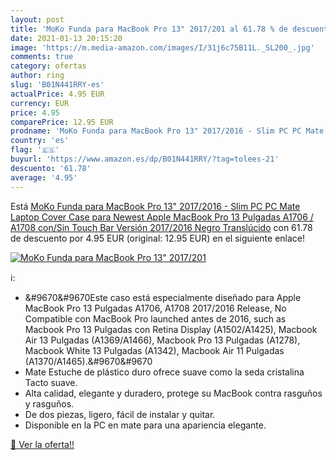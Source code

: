 ```yaml
---
layout: post
title: 'MoKo Funda para MacBook Pro 13" 2017/201 al 61.78 % de descuento'
date: 2021-01-13 20:15:20
image: 'https://m.media-amazon.com/images/I/31j6c75B11L._SL200_.jpg'
comments: true
category: ofertas
author: ring
slug: 'B01N441RRY-es'
actualPrice: 4.95 EUR
currency: EUR
price: 4.95
comparePrice: 12.95 EUR
prodname: 'MoKo Funda para MacBook Pro 13" 2017/2016 - Slim PC PC Mate Laptop Cover Case para Newest Apple MacBook Pro 13 Pulgadas A1706 / A1708  con/Sin Touch Bar  Versión 2017/2016   Negro Translúcido'
country: 'es'
flag: '🇪🇸'
buyurl: 'https://www.amazon.es/dp/B01N441RRY/?tag=tolees-21'
descuento: '61.78'
average: '4.95'
---
```


Está [MoKo Funda para MacBook Pro 13" 2017/2016 - Slim PC PC Mate Laptop Cover Case para Newest Apple MacBook Pro 13 Pulgadas A1706 / A1708  con/Sin Touch Bar  Versión 2017/2016   Negro Translúcido](https://www.amazon.es/dp/B01N441RRY/?tag=tolees-21) con 61.78 de descuento por 4.95 EUR (original: 12.95 EUR) en el siguiente enlace!

[![MoKo Funda para MacBook Pro 13" 2017/201](https://m.media-amazon.com/images/I/31j6c75B11L._SL200_.jpg)](https://www.amazon.es/dp/B01N441RRY/?tag=tolees-21)

ℹ️:

- &#9670&#9670Este caso está especialmente diseñado para Apple MacBook Pro 13 Pulgadas A1706, A1708 2017/2016 Release, No Compatible con MacBook Pro launched antes de 2016, such as Macbook Pro 13 Pulgadas con Retina Display (A1502/A1425), Macbook Air 13 Pulgadas (A1369/A1466), Macbook Pro 13 Pulgadas (A1278), Macbook White 13 Pulgadas (A1342), Macbook Air 11 Pulgadas (A1370/A1465).&#9670&#9670
- Mate Estuche de plástico duro ofrece suave como la seda cristalina Tacto suave.
- Alta calidad, elegante y duradero, protege su MacBook contra rasguños y rasguños.
- De dos piezas, ligero, fácil de instalar y quitar.
- Disponible en la PC en mate para una apariencia elegante.

[🛒 Ver la oferta!!](https://www.amazon.es/dp/B01N441RRY/?tag=tolees-21)
